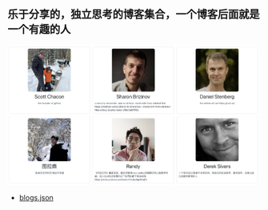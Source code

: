 ## 乐于分享的，独立思考的博客集合，一个博客后面就是一个有趣的人
![showcase.webp](showcase.webp)
- [blogs.json](src/assets/blogs.json)